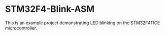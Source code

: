 # STM32F4-Blink-ASM
This is an example project demonstrating LED blinking on the STM32F411CE microcontroller.
